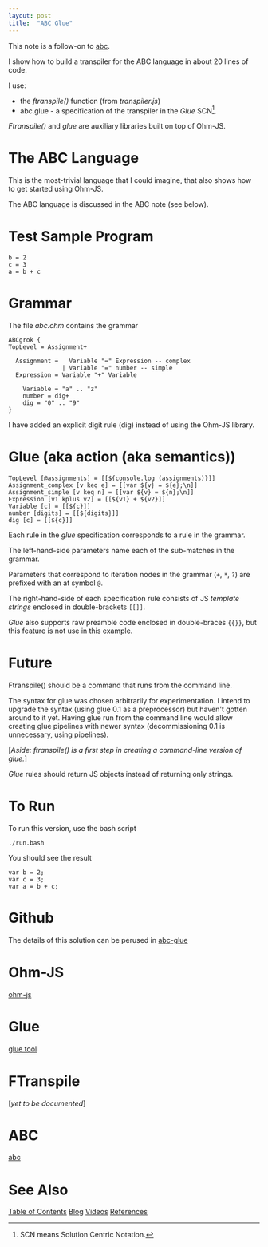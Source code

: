 ```yaml
---
layout: post
title:  "ABC Glue"
---
```

This note is a follow-on to [abc](https://guitarvydas.github.io/2021/09/15/Small-Example-of-Interpreting-and-Compiling.html).

I show how to build a transpiler for the ABC language in about 20 lines of code.

I use:
- the _ftranspile()_ function (from _transpiler.js_)
- abc.glue - a specification of the transpiler in the _Glue_ SCN[^1].

_Ftranspile()_ and _glue_ are auxiliary libraries built on top of Ohm-JS.

[^1]: SCN means Solution Centric Notation.

# The ABC Language
This is the most-trivial language that I could imagine, that also shows how to get started using Ohm-JS.

The ABC language is discussed in the ABC note (see below).
# Test Sample Program
```
b = 2
c = 3
a = b + c
```
# Grammar
The file _abc.ohm_ contains the grammar
```
ABCgrok {
TopLevel = Assignment+

  Assignment =   Variable "=" Expression -- complex
               | Variable "=" number -- simple
  Expression = Variable "+" Variable

    Variable = "a" .. "z"
    number = dig+
    dig = "0" .. "9"
}
```
I have added an explicit digit rule (dig) instead of using the Ohm-JS library.
# Glue (aka action (aka semantics))
```
TopLevel [@assignments] = [[${console.log (assignments)}]]
Assignment_complex [v keq e] = [[var ${v} = ${e};\n]]
Assignment_simple [v keq n] = [[var ${v} = ${n};\n]]
Expression [v1 kplus v2] = [[${v1} + ${v2}]]
Variable [c] = [[${c}]]
number [digits] = [[${digits}]]
dig [c] = [[${c}]]
```
Each rule in the _glue_ specification corresponds to a rule in the grammar.

The left-hand-side parameters name each of the sub-matches in the grammar.

Parameters that correspond to iteration nodes in the grammar (`+`, `*`, `?`) are prefixed with an at symbol `@`.

The right-hand-side of each specification rule consists of JS _template strings_ enclosed in double-brackets `[[]]`.

_Glue_ also supports raw preamble code enclosed in double-braces `{{}}`, but this feature is not use in this example.
# Future
Ftranspile() should be a command that runs from the command line.

The syntax for glue was chosen arbitrarily for experimentation.  I intend to upgrade the syntax (using glue 0.1 as a preprocessor) but haven't gotten around to it yet.  Having glue run from the command line would allow creating glue pipelines with newer syntax (decommissioning 0.1 is unnecessary, using pipelines).

[_Aside: ftranspile() is a first step in creating a command-line version of glue._]

_Glue_ rules should return JS objects instead of returning only strings.
# To Run
To run this version, use the bash script

`./run.bash`

You should see the result

    var b = 2;
    var c = 3;
    var a = b + c;


# Github
The details of this solution can be perused in [abc-glue](https://github.com/guitarvydas/abc-glue)
# Ohm-JS
[ohm-js](https://github.com/harc/ohm)
# Glue
[glue tool](https://guitarvydas.github.io/2021/04/11/Glue-Tool.html)
# FTranspile
[_yet to be documented_]
# ABC
[abc](https://guitarvydas.github.io/2021/09/15/Small-Example-of-Interpreting-and-Compiling.html)
# See Also
[Table of Contents](https://guitarvydas.github.io/2021/12/10/Table-of-Contents-Dec-01-2021.html)
[Blog](https://guitarvydas.github.io)
[Videos](https://www.youtube.com/channel/UC9EJr0nKHwadbHUtc5zHdmQ/videos)
[References](https://guitarvydas.github.io/2021/01/14/References.html)

<script src="https://utteranc.es/client.js" 
        repo="guitarvydas/guitarvydas.github.io" 
        issue-term="pathname" 
        theme="github-light" 
        crossorigin="anonymous" 
        async> 
</script> 
